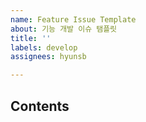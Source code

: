 ```yaml
---
name: Feature Issue Template
about: 기능 개발 이슈 탬플릿
title: ''
labels: develop
assignees: hyunsb

---
```


## Contents
